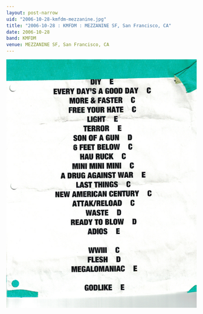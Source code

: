 ```yaml
---
layout: post-narrow
uid: "2006-10-28-kmfdm-mezzanine.jpg"
title: "2006-10-28 : KMFDM : MEZZANINE SF, San Francisco, CA"
date: 2006-10-28
band: KMFDM
venue: MEZZANINE SF, San Francisco, CA
---
```


<div class="showcase">
  <img src="/img/2006/10/20061028-KMFDM-Mezzanine.jpg" alt="2006-10-28-kmfdm-mezzanine.jpg">
</div>
